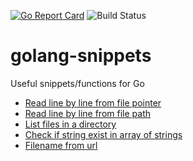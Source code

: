[![Go Report Card](https://goreportcard.com/badge/github.com/peeyushsrj/golang-snippets)](https://goreportcard.com/report/github.com/peeyushsrj/golang-snippets)
![Build Status](https://circleci.com/gh/peeyushsrj/golang-snippets.png?style=shield)

# golang-snippets

Useful snippets/functions for Go

- [Read line by line from file pointer](https://github.com/peeyushsrj/golang-snippets/blob/master/read-lines-from-file-pointer.go)
- [Read line by line from file path](https://github.com/peeyushsrj/golang-snippets/blob/master/read-lines-from-file-path.go)
- [List files in a directory](https://github.com/peeyushsrj/golang-snippets/blob/master/browse-files.go)
- [Check if string exist in array of strings](https://github.com/peeyushsrj/golang-snippets/blob/master/string-in-slice.go)
- [Filename from url](https://github.com/peeyushsrj/golang-snippets/blob/master/filename-from-url.go)
